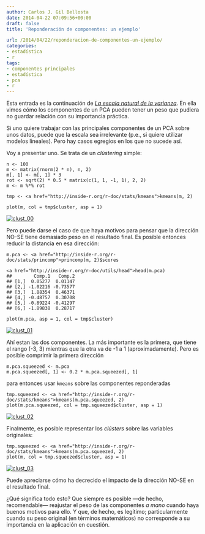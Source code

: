 ```yaml
---
author: Carlos J. Gil Bellosta
date: 2014-04-22 07:09:56+00:00
draft: false
title: 'Reponderación de componentes: un ejemplo'

url: /2014/04/22/reponderacion-de-componentes-un-ejemplo/
categories:
- estadística
- r
tags:
- componentes principales
- estadística
- pca
- r
---
```


Esta entrada es la continuación de _[La escala natural de la varianza](http://www.datanalytics.com/2014/04/09/la-escala-natural-de-la-varianza/)_. En ella vimos cómo los componentes de un PCA pueden tener un peso que pudiera no guardar relación con su importancia práctica.

Si uno quiere trabajar con las principales componentes de un PCA sobre unos datos, puede que la escala sea irrelevante (p.e., si quiere utilizar modelos lineales). Pero hay casos egregios en los que no sucede así.

Voy a presentar uno. Se trata de un _clústering_ simple:



    n <- 100
    m <- matrix(rnorm(2 * n), n, 2)
    m[, 1] <- m[, 1] * 3
    rot <- sqrt(2) * 0.5 * matrix(c(1, 1, -1, 1), 2, 2)
    m <- m %*% rot

    tmp <- <a href="http://inside-r.org/r-doc/stats/kmeans">kmeans(m, 2)

    plot(m, col = tmp$cluster, asp = 1)



[![clust_00](/wp-uploads/2014/04/clust_00.png)
](/wp-uploads/2014/04/clust_00.png)

Pero puede darse el caso de que haya motivos para pensar que la dirección NO-SE tiene demasiado peso en el resultado final. Es posible entonces reducir la distancia en esa dirección:



    m.pca <- <a href="http://inside-r.org/r-doc/stats/princomp">princomp(m, 2)$scores

    <a href="http://inside-r.org/r-doc/utils/head">head(m.pca)
    ##        Comp.1   Comp.2
    ## [1,]  0.05277  0.01147
    ## [2,] -1.02216 -0.73577
    ## [3,]  1.88354  0.46371
    ## [4,] -0.48757  0.30708
    ## [5,] -0.89224 -0.41297
    ## [6,] -1.89838  0.28717

    plot(m.pca, asp = 1, col = tmp$cluster)



[![clust_01](/wp-uploads/2014/04/clust_01.png)
](/wp-uploads/2014/04/clust_01.png)

Ahí estan las dos componentes. La más importante es la primera, que tiene el rango (-3, 3) mientras que la otra va de -1 a 1 (aproximadamente). Pero es posible comprimir la primera dirección



    m.pca.squeezed <- m.pca
    m.pca.squeezed[, 1] <- 0.2 * m.pca.squeezed[, 1]



para entonces usar `kmeans` sobre las componentes reponderadas



    tmp.squeezed <- <a href="http://inside-r.org/r-doc/stats/kmeans">kmeans(m.pca.squeezed, 2)
    plot(m.pca.squeezed, col = tmp.squeezed$cluster, asp = 1)



[![clust_02](/wp-uploads/2014/04/clust_02.png)
](/wp-uploads/2014/04/clust_02.png)

Finalmente, es posible representar los _clústers_ sobre las variables originales:



    tmp.squeezed <- <a href="http://inside-r.org/r-doc/stats/kmeans">kmeans(m.pca.squeezed, 2)
    plot(m, col = tmp.squeezed$cluster, asp = 1)



[![clust_03](/wp-uploads/2014/04/clust_03.png)
](/wp-uploads/2014/04/clust_03.png)

Puede apreciarse cómo ha decrecido el impacto de la dirección NO-SE en el resultado final.

¿Qué significa todo esto? Que siempre es posible —de hecho, recomendable— reajustar el peso de las componentes _a mano_ cuando haya buenos motivos para ello. Y que, de hecho, es legítimo; particularmente cuando su peso original (en términos matemáticos) no corresponde a su importancia en la aplicación en cuestión.
